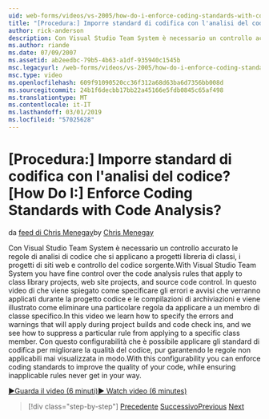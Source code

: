 ```yaml
---
uid: web-forms/videos/vs-2005/how-do-i-enforce-coding-standards-with-code-analysis
title: "[Procedura:] Imporre standard di codifica con l'analisi del codice? | Microsoft Docs"
author: rick-anderson
description: Con Visual Studio Team System è necessario un controllo accurato le regole di analisi di codice che si applicano a progetti libreria di classi, i progetti di siti web e co di codice sorgente...
ms.author: riande
ms.date: 07/09/2007
ms.assetid: ab2eedbc-79b5-4b63-a1df-935940c1545b
msc.legacyurl: /web-forms/videos/vs-2005/how-do-i-enforce-coding-standards-with-code-analysis
msc.type: video
ms.openlocfilehash: 609f91090520cc36f312a68d63ba6d7356bb008d
ms.sourcegitcommit: 24b1f6decbb17bb22a45166e5fdb0845c65af498
ms.translationtype: MT
ms.contentlocale: it-IT
ms.lasthandoff: 03/01/2019
ms.locfileid: "57025628"
---
```

<a name="how-do-i-enforce-coding-standards-with-code-analysis"></a><span data-ttu-id="43b86-104">[Procedura:] Imporre standard di codifica con l'analisi del codice?</span><span class="sxs-lookup"><span data-stu-id="43b86-104">[How Do I:] Enforce Coding Standards with Code Analysis?</span></span>
====================
<span data-ttu-id="43b86-105">da [feed di Chris Menegay](https://twitter.com/CMenegay)</span><span class="sxs-lookup"><span data-stu-id="43b86-105">by [Chris Menegay](https://twitter.com/CMenegay)</span></span>

<span data-ttu-id="43b86-106">Con Visual Studio Team System è necessario un controllo accurato le regole di analisi di codice che si applicano a progetti libreria di classi, i progetti di siti web e controllo del codice sorgente.</span><span class="sxs-lookup"><span data-stu-id="43b86-106">With Visual Studio Team System you have fine control over the code analysis rules that apply to class library projects, web site projects, and source code control.</span></span> <span data-ttu-id="43b86-107">In questo video di che viene spiegato come specificare gli errori e avvisi che verranno applicati durante la progetto codice e le compilazioni di archiviazioni e viene illustrato come eliminare una particolare regola da applicare a un membro di classe specifico.</span><span class="sxs-lookup"><span data-stu-id="43b86-107">In this video we learn how to specify the errors and warnings that will apply during project builds and code check ins, and we see how to suppress a particular rule from applying to a specific class member.</span></span> <span data-ttu-id="43b86-108">Con questo configurabilità che è possibile applicare gli standard di codifica per migliorare la qualità del codice, pur garantendo le regole non applicabili mai visualizzata in modo.</span><span class="sxs-lookup"><span data-stu-id="43b86-108">With this configurability you can enforce coding standards to improve the quality of your code, while ensuring inapplicable rules never get in your way.</span></span>

[<span data-ttu-id="43b86-109">&#9654;Guarda il video (6 minuti)</span><span class="sxs-lookup"><span data-stu-id="43b86-109">&#9654; Watch video (6 minutes)</span></span>](https://channel9.msdn.com/Blogs/ASP-NET-Site-Videos/how-do-i-enforce-coding-standards-with-code-analysis)

> [!div class="step-by-step"]
> <span data-ttu-id="43b86-110">[Precedente](how-do-i-set-up-distributed-load-testing-for-high-volume-tests.md)
> [Successivo](how-do-i-use-generic-tests.md)</span><span class="sxs-lookup"><span data-stu-id="43b86-110">[Previous](how-do-i-set-up-distributed-load-testing-for-high-volume-tests.md)
[Next](how-do-i-use-generic-tests.md)</span></span>
